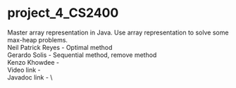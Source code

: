 # project_4_CS2400
Master array representation in Java. Use array representation to solve some max-heap problems. \
Neil Patrick Reyes - Optimal method \
Gerardo Solis - Sequential method, remove method\
Kenzo Khowdee - \
Video link - \
Javadoc link - \
